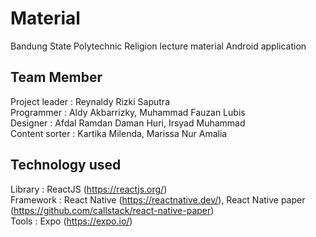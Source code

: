 # Material
Bandung State Polytechnic Religion lecture material Android application

## Team Member
Project leader	: Reynaldy Rizki Saputra<br/>
Programmer		: Aldy Akbarrizky, Muhammad Fauzan Lubis<br/>
Designer		: Afdal Ramdan Daman Huri, Irsyad Muhammad<br/>
Content sorter	: Kartika Milenda, Marissa Nur Amalia<br/>

## Technology used
Library		: ReactJS (https://reactjs.org/)<br/>
Framework	: React Native (https://reactnative.dev/), React Native paper (https://github.com/callstack/react-native-paper)<br/>
Tools		: Expo (https://expo.io/)<br/>